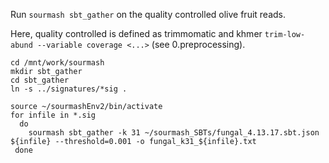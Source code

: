 Run `sourmash sbt_gather` on the quality controlled olive fruit reads. 

Here, quality controlled is defined as trimmomatic and khmer `trim-low-abund --variable coverage <...>` (see 0.preprocessing).

```
cd /mnt/work/sourmash
mkdir sbt_gather
cd sbt_gather
ln -s ../signatures/*sig .
```

```
source ~/sourmashEnv2/bin/activate
for infile in *.sig
  do
    sourmash sbt_gather -k 31 ~/sourmash_SBTs/fungal_4.13.17.sbt.json ${infile} --threshold=0.001 -o fungal_k31_${infile}.txt
 done


